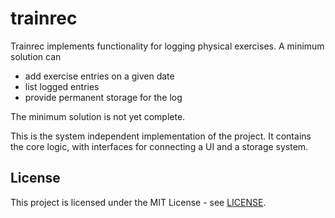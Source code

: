 # trainrec

Trainrec implements functionality for logging physical exercises.
A minimum solution can
- add exercise entries on a given date
- list logged entries
- provide permanent storage for the log

The minimum solution is not yet complete.

This is the system independent implementation of the project.
It contains the core logic,
with interfaces for connecting a UI and a storage system.

## License
This project is licensed under the MIT License - see [LICENSE](LICENSE).
